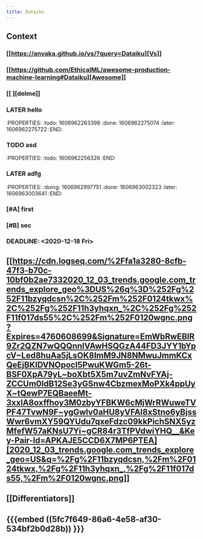 ```yaml
---
title: Dataiku
---
```


## Context
### [[https://anvaka.github.io/vs/?query=Dataiku][Vs]]
### [[https://github.com/EthicalML/awesome-production-machine-learning#Dataiku][Awesome]]
###
### [[<script type="text/javascript" src="https://ssl.gstatic.com/trends_nrtr/2431_RC01/embed_loader.js"></script> <script type="text/javascript"> trends.embed.renderExploreWidget("TIMESERIES", {"comparisonItem":[{"keyword":"/g/11bzyqdcsn","geo":"US","time":"today 12-m"},{"keyword":"/m/0124tkwx","geo":"US","time":"today 12-m"},{"keyword":"/g/11h3yhqxn_","geo":"US","time":"today 12-m"},{"keyword":"/g/11f017ds55","geo":"US","time":"today 12-m"},{"keyword":"/m/0120wgnc","geo":"US","time":"today 12-m"}],"category":0,"property":""}, {"exploreQuery":"geo=US&q=%2Fg%2F11bzyqdcsn,%2Fm%2F0124tkwx,%2Fg%2F11h3yhqxn_,%2Fg%2F11f017ds55,%2Fm%2F0120wgnc&date=today 12-m,today 12-m,today 12-m,today 12-m,today 12-m","guestPath":"https://trends.google.com:443/trends/embed/"}); </script> ][delme]]
### LATER hello
:PROPERTIES:
:todo: 1606962263398
:done: 1606962275074
:later: 1606962275722
:END:
###
### TODO asd
:PROPERTIES:
:todo: 1606962256326
:END:
### LATER adfg
:PROPERTIES:
:doing: 1606962997751
:done: 1606963002323
:later: 1606963003641
:END:
### [#A] first
### [#B] sec
### DEADLINE: <2020-12-18 Fri>
##
## [[https://cdn.logseq.com/%2Ffa1a3280-8cfb-47f3-b70c-10bf0b2ae7332020_12_03_trends.google.com_trends_explore_geo%3DUS%26q%3D%252Fg%252F11bzyqdcsn%2C%252Fm%252F0124tkwx%2C%252Fg%252F11h3yhqxn_%2C%252Fg%252F11f017ds55%2C%252Fm%252F0120wgnc.png?Expires=4760608699&Signature=EmWbRwEBIR9Zr2QZN7wQQQnnlVAwHSQGzA44FD3JYY1bYpcV~Led8huAa5jLsOK8ImM9JN8NMwuJmmKCxQeEjBKlDVNOpocI5PwuKWGm5-26t-BSF0XpA79yL~boXbt5X5m7uvZmNvFYAj-ZCCUm0IdB12Se3yGSnw4CbzmexMoPXk4ppUyX~tQewP7EQBaeeMt-3xxlA8oxffhoy3M0zbyYFBKW6cMjWrRWuweTVPF47TvwN9F~ygGwlv0aHU8yVFAI8xStno6yBjssWwr6vmXY59QYUdu7qxeFdzc09kkPichSNX5yzMfefW57aKNsU7Yi~gCR84r3TfPVdwiYHQ__&Key-Pair-Id=APKAJE5CCD6X7MP6PTEA][2020_12_03_trends.google.com_trends_explore_geo=US&q=%2Fg%2F11bzyqdcsn,%2Fm%2F0124tkwx,%2Fg%2F11h3yhqxn_,%2Fg%2F11f017ds55,%2Fm%2F0120wgnc.png]]
## [[Differentiators]]
##
## {{{embed ((5fc7f649-86a6-4e58-af30-534bf2b0d28b)) }}}
##
##
